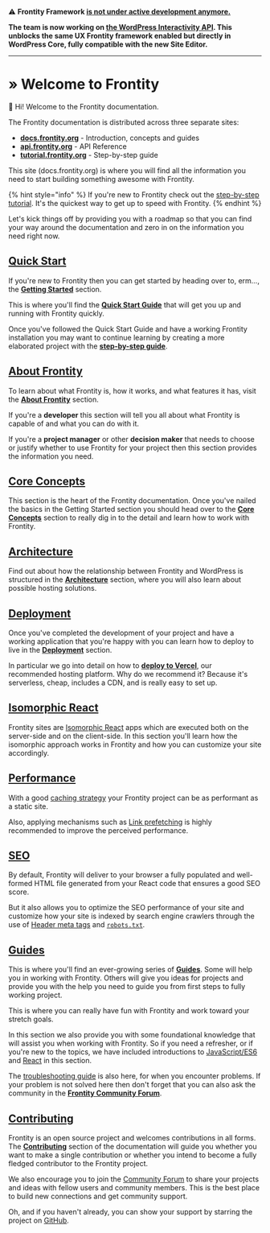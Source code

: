 ⚠️ **Frontity Framework [is not under active development anymore.](https://frontity.org/blog/frontity-is-joining-automattic/)**

**The team is now working on [the WordPress Interactivity API](https://make.wordpress.org/core/2024/03/04/interactivity-api-dev-note/). This unblocks the same UX Frontity framework enabled but directly in WordPress Core, fully compatible with the new Site Editor.**

---

# » Welcome to Frontity

**👋** Hi! Welcome to the Frontity documentation.

The Frontity documentation is distributed across three separate sites:

* [**docs.frontity.org**](https://docs.frontity.org) - Introduction, concepts and guides
* [**api.frontity.org**](https://api.frontity.org) - API Reference
* [**tutorial.frontity.org**](https://tutorial.frontity.org) - Step-by-step guide

This site \(docs.frontity.org\) is where you will find all the information you need to start building something awesome with Frontity.

{% hint style="info" %}
If you're new to Frontity check out the [step-by-step tutorial](https://tutorial.frontity.org/). It's the quickest way to get up to speed with Frontity.
{% endhint %}

Let's kick things off by providing you with a roadmap so that you can find your way around the documentation and zero in on the information you need right now.

## [Quick Start](getting-started/README.md)

If you're new to Frontity then you can get started by heading over to, erm..., the [**Getting Started**](getting-started/) section.

This is where you'll find the [**Quick Start Guide**](getting-started/quick-start-guide.md) that will get you up and running with Frontity quickly.

Once you've followed the Quick Start Guide and have a working Frontity installation you may want to continue learning by creating a more elaborated project with the [**step-by-step guide**](https://tutorial.frontity.org/).

## [About Frontity](about/README.md)

To learn about what Frontity is, how it works, and what features it has, visit the [**About Frontity**](about/) section.

If you're a **developer** this section will tell you all about what Frontity is capable of and what you can do with it.

If you're a **project manager** or other **decision maker** that needs to choose or justify whether to use Frontity for your project then this section provides the information you need.

## [Core Concepts](learning-frontity/README.md)

This section is the heart of the Frontity documentation. Once you've nailed the basics in the Getting Started section you should head over to the [**Core Concepts**](learning-frontity/) section to really dig in to the detail and learn how to work with Frontity.

## [Architecture](architecture/README.md)

Find out about how the relationship between Frontity and WordPress is structured in the [**Architecture**](architecture.md) section, where you will also learn about possible hosting solutions.

## [Deployment](deployment/README.md)

Once you've completed the development of your project and have a working application that you're happy with you can learn how to deploy to live in the [**Deployment**](deployment/) section.

In particular we go into detail on how to [**deploy to Vercel**](deployment/deploy-using-vercel.md), our recommended hosting platform. Why do we recommend it? Because it's serverless, cheap, includes a CDN, and is really easy to set up.

## [Isomorphic React](isomorphic-react.md)

Frontity sites are [Isomorphic React](isomorphic-react.md) apps which are executed both on the server-side and on the client-side. In this section you'll learn how the isomorphic approach works in Frontity and how you can customize your site accordingly.

## [Performance](performance/README.md)

With a good [caching strategy](performance/caching.md) your Frontity project can be as performant as a static site. 

Also, applying mechanisms such as [Link prefetching](performance/link-prefetching.md) is highly recommended to improve the perceived performance.

## [SEO](seo.md)

By default, Frontity will deliver to your browser a fully populated and well-formed HTML file generated from your React code that ensures a good SEO score.

But it also allows you to optimize the SEO performance of your site and customize how your site is indexed by search engine crawlers through the use of [Header meta tags](seo.md#header-meta-tags) and [`robots.txt`](seo.md#robots-txt). 

## [Guides](guides/README.md)

This is where you'll find an ever-growing series of [**Guides**](guides/). Some will help you in working with Frontity. Others will give you ideas for projects and provide you with the help you need to guide you from first steps to fully working project.

This is where you can really have fun with Frontity and work toward your stretch goals.

In this section we also provide you with some foundational knowledge that will assist you when working with Frontity. So if you need a refresher, or if you're new to the topics, we have included introductions to [JavaScript/ES6](guides/javascript-basics.md) and [React](guides/react-basic.md) in this section.

The [troubleshooting guide](guides/troubleshooting.md) is also here, for when you encounter problems. If your problem is not solved here then don't forget that you can also ask the community in the [**Frontity Community Forum**](https://community.frontity.org).

## [Contributing](contributing/README.md)

Frontity is an open source project and welcomes contributions in all forms. The [**Contributing**](contributing/) section of the documentation will guide you whether you want to make a single contribution or whether you intend to become a fully fledged contributor to the Frontity project.

We also encourage you to join the [Community Forum](https://community.frontity.org) to share your projects and ideas with fellow users and community members. This is the best place to build new connections and get community support.

Oh, and if you haven't already, you can show your support by starring the project on [GitHub](https://github.com/frontity/frontity).

